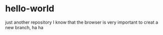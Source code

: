 # hello-world
just another repository
I know that the browser is very important to creat a new branch, ha ha
